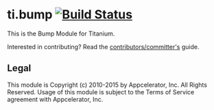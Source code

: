 ti.bump [![Build Status](https://travis-ci.org/appcelerator-modules/ti.bump.svg)](https://travis-ci.org/appcelerator-modules/ti.bump)
=======

This is the Bump Module for Titanium.

Interested in contributing? Read the [contributors/committer's](https://wiki.appcelerator.org/display/community/Home) guide.

## Legal

This module is Copyright (c) 2010-2015 by Appcelerator, Inc. All Rights Reserved. Usage of this module is subject to 
the Terms of Service agreement with Appcelerator, Inc.  
